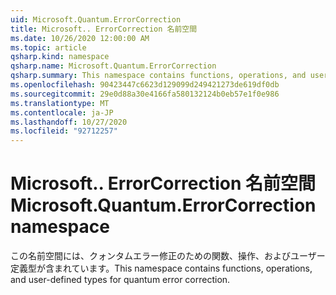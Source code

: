 ```yaml
---
uid: Microsoft.Quantum.ErrorCorrection
title: Microsoft.. ErrorCorrection 名前空間
ms.date: 10/26/2020 12:00:00 AM
ms.topic: article
qsharp.kind: namespace
qsharp.name: Microsoft.Quantum.ErrorCorrection
qsharp.summary: This namespace contains functions, operations, and user-defined types for quantum error correction.
ms.openlocfilehash: 90423447c6623d129099d249421273de619df0db
ms.sourcegitcommit: 29e0d88a30e4166fa580132124b0eb57e1f0e986
ms.translationtype: MT
ms.contentlocale: ja-JP
ms.lasthandoff: 10/27/2020
ms.locfileid: "92712257"
---
```

# <a name="microsoftquantumerrorcorrection-namespace"></a><span data-ttu-id="9d125-102">Microsoft.. ErrorCorrection 名前空間</span><span class="sxs-lookup"><span data-stu-id="9d125-102">Microsoft.Quantum.ErrorCorrection namespace</span></span>

<span data-ttu-id="9d125-103">この名前空間には、クォンタムエラー修正のための関数、操作、およびユーザー定義型が含まれています。</span><span class="sxs-lookup"><span data-stu-id="9d125-103">This namespace contains functions, operations, and user-defined types for quantum error correction.</span></span>

